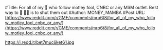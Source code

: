 #Title: For all of my 🦍 who follow motley fool, CNBC or any MSM outlet. Best way to 💎 🙌🏻 is to shut them out
#Author: MONEY_MAMBA
#Post URL: [https://www.reddit.com/r/GME/comments/mro6t8/for_all_of_my_who_follow_motley_fool_cnbc_or_any/](https://www.reddit.com/r/GME/comments/mro6t8/for_all_of_my_who_follow_motley_fool_cnbc_or_any/)


https://i.redd.it/bet7muc6ket61.jpg